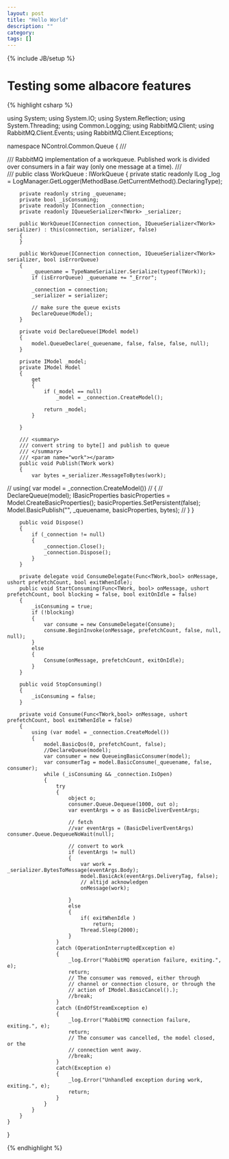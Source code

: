 ```yaml
---
layout: post
title: "Hello World"
description: ""
category: 
tags: []
---
```

{% include JB/setup %}

# Testing some albacore features

{% highlight csharp %}

using System;
using System.IO;
using System.Reflection;
using System.Threading;
using Common.Logging;
using RabbitMQ.Client;
using RabbitMQ.Client.Events;
using RabbitMQ.Client.Exceptions;

namespace NControl.Common.Queue
{
    /// <summary>
    /// RabbitMQ implementation of a workqueue. Published work is divided over consumers in a fair way (only one message at a time). 
    /// </summary>
    /// <typeparam name="TWork"></typeparam>
    public class WorkQueue<TWork> : IWorkQueue<TWork>
    {
        private static readonly ILog _log = LogManager.GetLogger(MethodBase.GetCurrentMethod().DeclaringType);

        private readonly string _queuename;
        private bool _isConsuming;
        private readonly IConnection _connection;
        private readonly IQueueSerializer<TWork> _serializer;

        public WorkQueue(IConnection connection, IQueueSerializer<TWork> serializer) : this(connection, serializer, false)
        {
        }

        public WorkQueue(IConnection connection, IQueueSerializer<TWork> serializer, bool isErrorQueue)
        {
            _queuename = TypeNameSerializer.Serialize(typeof(TWork));
            if (isErrorQueue) _queuename += "_Error";

            _connection = connection;
            _serializer = serializer;

            // make sure the queue exists
            DeclareQueue(Model);
        }

        private void DeclareQueue(IModel model)
        {
            model.QueueDeclare(_queuename, false, false, false, null);
        }

        private IModel _model;
        private IModel Model
        {
            get
            {
                if (_model == null)
                    _model = _connection.CreateModel();

                return _model;
            }
            
        }

        /// <summary>
        /// convert string to byte[] and publish to queue
        /// </summary>
        /// <param name="work"></param>
        public void Publish(TWork work)
        {
            var bytes =_serializer.MessageToBytes(work);

//            using( var model = _connection.CreateModel())
//            {
//                DeclareQueue(model);
                IBasicProperties basicProperties = Model.CreateBasicProperties();
                basicProperties.SetPersistent(false);
                Model.BasicPublish("", _queuename, basicProperties, bytes);
//            }
        }

        public void Dispose()
        {
            if (_connection != null)
            {
                _connection.Close();
                _connection.Dispose();
            }
        }

        private delegate void ConsumeDelegate(Func<TWork,bool> onMessage, ushort prefetchCount, bool exitWhenIdle);
        public void StartConsuming(Func<TWork, bool> onMessage, ushort prefetchCount, bool blocking = false, bool exitOnIdle = false)
        {
            _isConsuming = true;
            if (!blocking)
            {
                var consume = new ConsumeDelegate(Consume);
                consume.BeginInvoke(onMessage, prefetchCount, false, null, null);
            }
            else
            {
                Consume(onMessage, prefetchCount, exitOnIdle);
            }
        }

        public void StopConsuming()
        {
            _isConsuming = false;
        }

        private void Consume(Func<TWork,bool> onMessage, ushort prefetchCount, bool exitWhenIdle = false)
        {
            using (var model = _connection.CreateModel())
            {
                model.BasicQos(0, prefetchCount, false);
                //DeclareQueue(model);
                var consumer = new QueueingBasicConsumer(model);
                var consumerTag = model.BasicConsume(_queuename, false, consumer);
                while (_isConsuming && _connection.IsOpen)
                {
                    try
                    {
                        object o;
                        consumer.Queue.Dequeue(1000, out o);
                        var eventArgs = o as BasicDeliverEventArgs; 

                        // fetch
                        //var eventArgs = (BasicDeliverEventArgs) consumer.Queue.DequeueNoWait(null);
                        
                        // convert to work
                        if (eventArgs != null)
                        {
                            var work = _serializer.BytesToMessage(eventArgs.Body);
                            model.BasicAck(eventArgs.DeliveryTag, false);
                            // altijd acknowledgen
                            onMessage(work);
                            
                        }
                        else
                        {
                            if( exitWhenIdle ) 
                                return;
                            Thread.Sleep(2000);
                        }
                    }
                    catch (OperationInterruptedException e)
                    {
                        _log.Error("RabbitMQ operation failure, exiting.", e);
                        return;
                        // The consumer was removed, either through
                        // channel or connection closure, or through the
                        // action of IModel.BasicCancel().);
                        //break;
                    }
                    catch (EndOfStreamException e)
                    {
                        _log.Error("RabbitMQ connection failure, exiting.", e);
                        return;
                        // The consumer was cancelled, the model closed, or the
                        // connection went away.
                        //break;
                    }
                    catch(Exception e)
                    {
                        _log.Error("Unhandled exception during work, exiting.", e);
                        return;
                    }
                }
            }
        }
    }
}


{% endhighlight %}